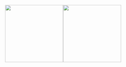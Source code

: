 <div style="display:flex;align-items:center;">
  <a href="https://github.com/anuraghazra/github-readme-stats">
    <img height=190 src="https://github-readme-stats.vercel.app/api?username=ArcadeCode&show_icons=true&theme=material-palenight&count_private=true&&langs_count=8&hide_border=true" />
  </a>
  <a href="https://github.com/anuraghazra/github-readme-stats">
    <img height=190 src="https://github-readme-stats.vercel.app/api/top-langs?username=ArcadeCode&show_icons=true&theme=material-palenight&hide_border=true&layout=compact&langs_count=8" />
  </a>
</div>
